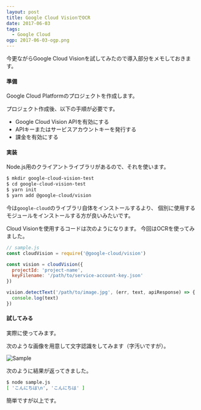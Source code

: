 ```yaml
---
layout: post
title: Google Cloud VisionでOCR
date: 2017-06-03
tags:
  - Google Cloud
ogp: 2017-06-03-ogp.png
---
```


今更ながらGoogle Cloud Visionを試してみたので導入部分をメモしておきます。

#### **準備**

Google Cloud Platformのプロジェクトを作成します。

プロジェクト作成後、以下の手順が必要です。

- Google Cloud Vision APIを有効にする
- APIキーまたはサービスアカウントキーを発行する
- 課金を有効にする

#### **実装**

Node.js用のクライアントライブラリがあるので、それを使います。

```sh
$ mkdir google-cloud-vision-test
$ cd google-cloud-vision-test
$ yarn init
$ yarn add @google-cloud/vision
```

今は`google-cloud`のライブラリ自体をインストールするより、
個別に使用するモジュールをインストールする方が良いみたいです。

Cloud Visionを使用するコードは次のようになります。
今回はOCRを使ってみました。

```js
// sample.js
const cloudVision = require('@google-cloud/vision')

const vision = cloudVision({
  projectId: 'project-name',
  keyFilename: '/path/to/service-account-key.json'
})

vision.detectText('/path/to/image.jpg', (err, text, apiResponse) => {
  console.log(text)
})
```

#### **試してみる**

実際に使ってみます。

次のような画像を用意して文字認識をしてみます（字汚いですが）。

![Sample](/images/2017-06-03-sample.jpg)

次のように結果が返ってきました。

```sh
$ node sample.js
[ 'こんにちは\n', 'こんにちは' ]
```

簡単ですが以上です。
